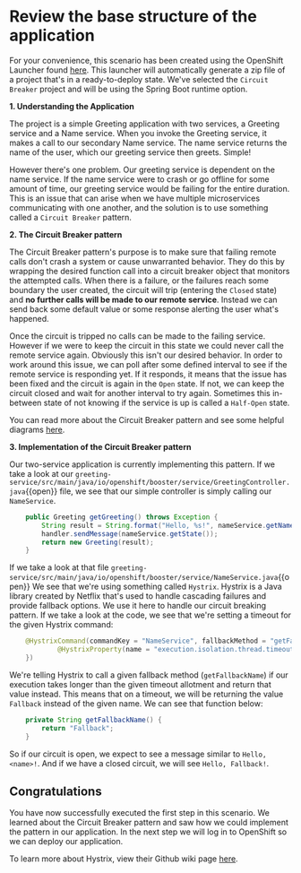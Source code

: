 # Review the base structure of the application

For your convenience, this scenario has been created using the OpenShift Launcher found [here](https://launch.openshift.io/launch/filtered-wizard/all). This launcher will automatically generate a zip file of a project that's in a ready-to-deploy state. We've selected the `Circuit Breaker` project and will be using the Spring Boot runtime option.

**1. Understanding the Application**

The project is a simple Greeting application with two services, a Greeting service and a Name service. When you invoke the Greeting service, it makes a call to our secondary Name service. The name service returns the name of the user, which our greeting service then greets. Simple!

However there's one problem. Our greeting service is dependent on the name service. If the name service were to crash or go offline for some amount of time, our greeting service would be failing for the entire duration. This is an issue that can arise when we have multiple microservices communicating with one another, and the solution is to use something called a `Circuit Breaker` pattern.

**2. The Circuit Breaker pattern**

The Circuit Breaker pattern's purpose is to make sure that failing remote calls don't crash a system or cause unwarranted behavior. They do this by wrapping the desired function call into a circuit breaker object that monitors the attempted calls. When there is a failure, or the failures reach some boundary the user created, the circuit will trip (entering the `Closed` state) and **no further calls will be made to our remote service**. Instead we can send back some default value or some response alerting the user what's happened.

Once the circuit is tripped no calls can be made to the failing service. However if we were to keep the circuit in this state we could never call the remote service again. Obviously this isn't our desired behavior. In order to work around this issue, we can poll after some defined interval to see if the remote service is responding yet. If it responds, it means that the issue has been fixed and the circuit is again in the `Open` state. If not, we can keep the circuit closed and wait for another interval to try again. Sometimes this in-between state of not knowing if the service is up is called a `Half-Open` state.

You can read more about the Circuit Breaker pattern and see some helpful diagrams [here](https://martinfowler.com/bliki/CircuitBreaker.html).

**3. Implementation of the Circuit Breaker pattern**

Our two-service application is currently implementing this pattern. If we take a look at our ``greeting-service/src/main/java/io/openshift/booster/service/GreetingController.java``{{open}} file, we see that our simple controller is simply calling our `NameService`.

```java
    public Greeting getGreeting() throws Exception {
        String result = String.format("Hello, %s!", nameService.getName());
        handler.sendMessage(nameService.getState());
        return new Greeting(result);
    }
```

If we take a look at that file ``greeting-service/src/main/java/io/openshift/booster/service/NameService.java``{{open}} We see that we're using something called `Hystrix`. Hystrix is a Java library created by Netflix that's used to handle cascading failures and provide fallback options. We use it here to handle our circuit breaking pattern. If we take a look at the code, we see that we're setting a timeout for the given Hystrix command:


```java
    @HystrixCommand(commandKey = "NameService", fallbackMethod = "getFallbackName", commandProperties = {
            @HystrixProperty(name = "execution.isolation.thread.timeoutInMilliseconds", value = "1000")
    })
```

We're telling Hystrix to call a given fallback method (`getFallbackName`) if our execution takes longer than the given timeout allotment and return that value instead. This means that on a timeout, we will be returning the value `Fallback` instead of the given name. We can see that function below:

```java
    private String getFallbackName() {
        return "Fallback";
    }
```
So if our circuit is open, we expect to see a message similar to `Hello, <name>!`. And if we have a closed circuit, we will see `Hello, Fallback!`.

## Congratulations

You have now successfully executed the first step in this scenario. We learned about the Circuit Breaker pattern and saw how we could implement the pattern in our application. In the next step we will log in to OpenShift so we can deploy our application. 

To learn more about Hystrix, view their Github wiki page [here](https://github.com/Netflix/Hystrix/wiki).
